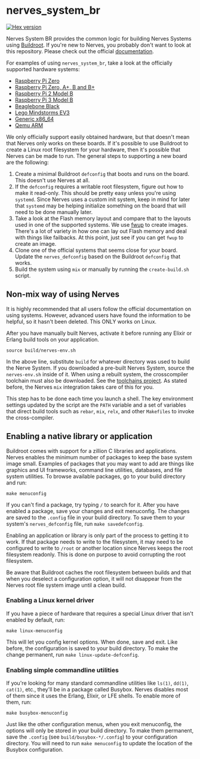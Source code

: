 # nerves_system_br

[![Hex version](https://img.shields.io/hexpm/v/nerves_system_br.svg "Hex version")](https://hex.pm/packages/nerves_system_br)

Nerves System BR provides the common logic for building Nerves Systems using
[Buildroot](https://buildroot.org/). If you're new to Nerves, you probably don't
want to look at this repository. Please check out the official
[documentation](https://hexdocs.pm/nerves/getting-started.html).

For examples of using `nerves_system_br`, take a look at the officially
supported hardware systems:

* [Raspberry Pi Zero](https://github.com/nerves-project/nerves_system_rpi0)
* [Raspberry Pi Zero, A+, B and B+](https://github.com/nerves-project/nerves_system_rpi)
* [Raspberry Pi 2 Model B](https://github.com/nerves-project/nerves_system_rpi2)
* [Raspberry Pi 3 Model B](https://github.com/nerves-project/nerves_system_rpi3)
* [Beaglebone Black](https://github.com/nerves-project/nerves_system_bbb)
* [Lego Mindstorms EV3](https://github.com/nerves-project/nerves_system_ev3)
* [Generic x86_64](https://github.com/nerves-project/nerves_system_x86_64)
* [Qemu ARM](https://github.com/nerves-project/nerves_system_qemu_arm)

We only officially support easily obtained hardware, but that doesn't mean that
Nerves only works on these boards. If it's possible to use Buildroot to create a
Linux root filesystem for your hardware, then it's possible that Nerves can be
made to run. The general steps to supporting a new board are the following:

1. Create a minimal Buildroot `defconfig` that boots and runs on the board. This
   doesn't use Nerves at all.
2. If the `defconfig` requires a writable root filesystem, figure out how to
   make it read-only. This should be pretty easy unless you're using `systemd`.
   Since Nerves uses a custom init system, keep in mind for later that `systemd`
   may be helping initialize something on the board that will need to be done
   manually later.
3. Take a look at the Flash memory layout and compare that to the layouts used
   in one of the supported systems. We use
   [fwup](https://github.com/fhunleth/fwup) to create images. There's a lot of
   variety in how one can lay out Flash memory and deal with things like
   failbacks.  At this point, just see if you can get `fwup` to create an image.
4. Clone one of the official systems that seems close for your board. Update
   the `nerves_defconfig` based on the Buildroot `defconfig` that works.
5. Build the system using `mix` or manually by running the `create-build.sh`
   script.

## Non-mix way of using Nerves

It is highly recommended that all users follow the official documentation on
using systems. However, advanced users have found the information to be helpful,
so it hasn't been deleted. This ONLY works on Linux.

After you have manually built Nerves, activate it before running any Elixir or
Erlang build tools on your application.

    source build/nerves-env.sh

In the above line, substitute `build` for whatever directory was used to build
the Nerve System. If you downloaded a pre-built Nerves System, source the
`nerves-env.sh` inside of it. When using a rebuilt system, the crosscompiler
toolchain must also be downloaded. See the
[toolchains project](https://github.com/nerves-project/toolchains).  As stated
before, the Nerves `mix` integration takes care of this for you.

This step has to be done each time you launch a shell. The key environment
settings updated by the script are the `PATH` variable and a set of variables
that direct build tools such as `rebar`, `mix`, `relx`, and other `Makefiles` to
invoke the cross-compiler.

## Enabling a native library or application

Buildroot comes with support for a zillion C libraries and applications. Nerves
enables the minimum number of packages to keep the base system image small.
Examples of packages that you may want to add are things like graphics and UI
frameworks, command line utilities, databases, and file system utilities. To
browse available packages, go to your build directory and run:

    make menuconfig

If you can't find a package, try typing `/` to search for it. After you have
enabled a package, save your changes and exit menuconfig. The changes are saved
to the `.config` file in your build directory. To save them to your system's
`nerves_defconfig` file, run `make savedefconfig`.

Enabling an application or library is only part of the process to getting it to
work. If that package needs to write to the filesystem, it may need to be
configured to write to `/root` or another location since Nerves keeps the root
filesystem readonly.  This is done on purpose to avoid corrupting the root
filesystem.

Be aware that Buildroot caches the root filesystem between builds and that when
you deselect a configuration option, it will not disappear from the Nerves root
file system image until a clean build.

### Enabling a Linux kernel driver

If you have a piece of hardware that requires a special Linux driver that isn't
enabled by default, run:

    make linux-menuconfig

This will let you config kernel options. When done, save and exit. Like before,
the configuration is saved to your build directory. To make the change
permanent, run `make linux-update-defconfig`.

### Enabling simple commandline utilities

If you're looking for many standard commandline utilities like `ls(1)`, `dd(1)`,
`cat(1)`, etc., they'll be in a package called Busybox. Nerves disables most of
them since it uses the Erlang, Elixir, or LFE shells. To enable more of them,
run:

    make busybox-menuconfig

Just like the other configuration menus, when you exit menuconfig, the options
will only be stored in your build directory. To make them permanent, save the
`.config` (see `build/busybox-*/.config`) to your configuration directory. You
will need to run `make menuconfig` to update the location of the Busybox
configuration.
